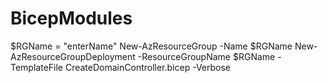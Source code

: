 # BicepModules
$RGName = "enterName"
New-AzResourceGroup -Name $RGName
New-AzResourceGroupDeployment -ResourceGroupName $RGName -TemplateFile CreateDomainController.bicep -Verbose
